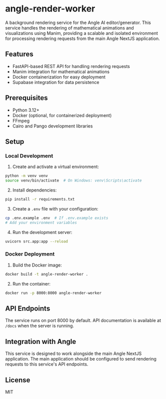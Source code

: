# angle-render-worker

A background rendering service for the Angle AI editor/generator. This service handles the rendering of mathematical animations and visualizations using Manim, providing a scalable and isolated environment for processing rendering requests from the main Angle NextJS application.

## Features

- FastAPI-based REST API for handling rendering requests
- Manim integration for mathematical animations
- Docker containerization for easy deployment
- Supabase integration for data persistence

## Prerequisites

- Python 3.12+
- Docker (optional, for containerized deployment)
- FFmpeg
- Cairo and Pango development libraries

## Setup

### Local Development

1. Create and activate a virtual environment:
```bash
python -m venv venv
source venv/bin/activate  # On Windows: venv\Scripts\activate
```

2. Install dependencies:
```bash
pip install -r requirements.txt
```

3. Create a `.env` file with your configuration:
```bash
cp .env.example .env  # If .env.example exists
# Add your environment variables
```

4. Run the development server:
```bash
uvicorn src.app:app --reload
```

### Docker Deployment

1. Build the Docker image:
```bash
docker build -t angle-render-worker .
```

2. Run the container:
```bash
docker run -p 8000:8000 angle-render-worker
```

## API Endpoints

The service runs on port 8000 by default. API documentation is available at `/docs` when the server is running.

## Integration with Angle

This service is designed to work alongside the main Angle NextJS application. The main application should be configured to send rendering requests to this service's API endpoints.

## License

MIT
